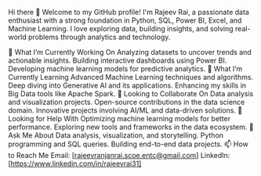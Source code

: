 Hi there 👋
Welcome to my GitHub profile! I'm Rajeev Rai, a passionate data enthusiast with a strong foundation in Python, SQL, Power BI, Excel, and Machine Learning. I love exploring data, building insights, and solving real-world problems through analytics and technology.

🔭 What I’m Currently Working On
Analyzing datasets to uncover trends and actionable insights.
Building interactive dashboards using Power BI.
Developing machine learning models for predictive analytics.
🌱 What I’m Currently Learning
Advanced Machine Learning techniques and algorithms.
Deep diving into Generative AI and its applications.
Enhancing my skills in Big Data tools like Apache Spark.
👯 Looking to Collaborate On
Data analysis and visualization projects.
Open-source contributions in the data science domain.
Innovative projects involving AI/ML and data-driven solutions.
🤔 Looking for Help With
Optimizing machine learning models for better performance.
Exploring new tools and frameworks in the data ecosystem.
💬 Ask Me About
Data analysis, visualization, and storytelling.
Python programming and SQL queries.
Building end-to-end data projects.
📫 How to Reach Me
Email: [rajeevranjanrai.scoe.entc@gmail.com]
LinkedIn: [https://www.linkedin.com/in/rajeevrai31]
